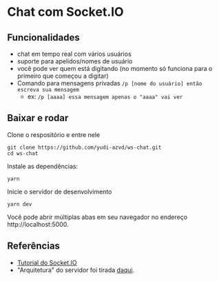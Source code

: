 # Chat com Socket.IO

## Funcionalidades
- chat em tempo real com vários usuários
- suporte para apelidos/nomes de usuário
- você pode ver quem está digitando (no momento só funciona para o primeiro
que começou a digitar)
- Comando para mensagens privadas `/p [nome do usuário] então escreva sua mensagem`
    - ex: `/p [aaaa] essa mensagem apenas o "aaaa" vai ver`

## Baixar e rodar

Clone o respositório e entre nele

```
git clone https://github.com/yudi-azvd/ws-chat.git
cd ws-chat
```

Instale as dependências:

```
yarn
```

Inicie o servidor de desenvolvimento

```
yarn dev
```

Você pode abrir múltiplas abas em seu navegador no endereço
http://localhost:5000.


## Referências
- [Tutorial do Socket.IO](https://socket.io/get-started/chat)
- "Arquitetura" do servidor foi tirada [daqui](https://socket.io/docs/v4/server-application-structure/#each-file-registers-its-own-event-handlers).